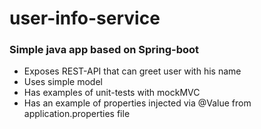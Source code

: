 # user-info-service
### Simple java app based on Spring-boot
- Exposes REST-API that can greet user with his name
- Uses simple model
- Has examples of unit-tests with mockMVC
- Has an example of properties injected via @Value from application.properties file